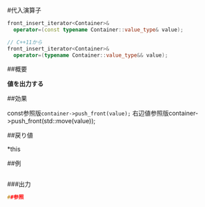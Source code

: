 #代入演算子
```cpp
front_insert_iterator<Container>&
  operator=(const typename Container::value_type& value);

// C++11から
front_insert_iterator<Container>&
  operator=(typename Container::value_type&& value);
```

##概要

<b>値を出力する</b>



##効果

const参照版`container->push_front(value);`
右辺値参照版container->push_front(std::move(value));



##戻り値

*this



##例

```cpp
```

###出力

```cpp
##参照
```
